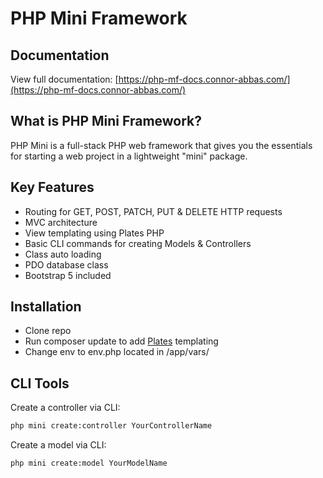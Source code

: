 # PHP Mini Framework

## Documentation
View full documentation: [https://php-mf-docs.connor-abbas.com/](https://php-mf-docs.connor-abbas.com/)

## What is PHP Mini Framework?
PHP Mini is a full-stack PHP web framework that gives you the essentials for starting a web project in a lightweight "mini" package.

## Key Features
- Routing for GET, POST, PATCH, PUT & DELETE HTTP requests
- MVC architecture
- View templating using Plates PHP
- Basic CLI commands for creating Models & Controllers
- Class auto loading
- PDO database class
- Bootstrap 5 included

## Installation
- Clone repo
- Run composer update to add [Plates](https://github.com/thephpleague/plates) templating
- Change env to env.php located in /app/vars/

## CLI Tools

Create a controller via CLI:
``` bash command-line
php mini create:controller YourControllerName
```

Create a model via CLI:
``` bash command-line
php mini create:model YourModelName
```